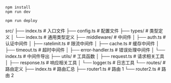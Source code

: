 ```
npm install
npm run dev
```

```
npm run deploy
```

src/
├── index.ts                 # 入口文件
├── config.ts                # 配置文件
├── types/                   # 类型定义
│   └── index.ts             # 通用类型定义
├── middleware/              # 中间件
│   ├── auth.ts              # 认证中间件
│   ├── ratelimit.ts         # 限流中间件
│   ├── cache.ts             # 缓存中间件
│   ├── timeout.ts           # 超时中间件
│   ├── error-handler.ts     # 错误处理中间件
│   └── index.ts             # 中间件导出
├── utils/                   # 工具函数
│   ├── request.ts           # 请求相关工具
│   ├── response.ts          # 响应相关工具
│   └── logger.ts            # 日志工具
└── routes/                  # 路由定义
    ├── index.ts             # 路由汇总
    ├── router1.ts           # 路由 1
    └── router2.ts           # 路由 2